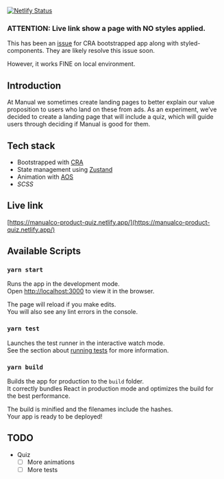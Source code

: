 [![Netlify Status](https://api.netlify.com/api/v1/badges/b5da2671-1105-4e8a-99b5-5bddb105fb07/deploy-status)](https://app.netlify.com/sites/trusting-wozniak-f588a5/deploys)

### ATTENTION: Live link show a page with NO styles applied.
This has been an [issue](https://github.com/styled-components/styled-components/issues/3122) for CRA bootstrapped app along with styled-components. They are likely resolve this issue soon.

However, it works FINE on local environment.

## Introduction

At Manual we sometimes create landing pages to better explain our value proposition to users
who land on these from ads. As an experiment, we’ve decided to create a landing page that will
include a quiz, which will guide users through deciding if Manual is good for them.

## Tech stack

- Bootstrapped with [CRA](https://github.com/facebook/create-react-app)
- State management using [Zustand](https://github.com/react-spring/zustand)
- Animation with [AOS](https://github.com/michalsnik/aos)
- *SCSS*

## Live link

[https://manualco-product-quiz.netlify.app/](https://manualco-product-quiz.netlify.app/)

## Available Scripts

### `yarn start`

Runs the app in the development mode.<br />
Open [http://localhost:3000](http://localhost:3000) to view it in the browser.

The page will reload if you make edits.<br />
You will also see any lint errors in the console.

### `yarn test`

Launches the test runner in the interactive watch mode.<br />
See the section about [running tests](https://facebook.github.io/create-react-app/docs/running-tests) for more information.

### `yarn build`

Builds the app for production to the `build` folder.<br />
It correctly bundles React in production mode and optimizes the build for the best performance.

The build is minified and the filenames include the hashes.<br />
Your app is ready to be deployed!

## TODO
- Quiz
  - [ ] More animations
  - [ ] More tests
